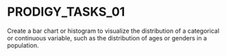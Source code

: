 # PRODIGY_TASKS_01
Create a bar chart or histogram to visualize the distribution of a categorical or continuous variable, such as the distribution of ages or genders in a population.
